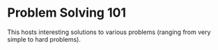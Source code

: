 # Problem Solving 101

This hosts interesting solutions to various problems (ranging from very simple to hard problems).
